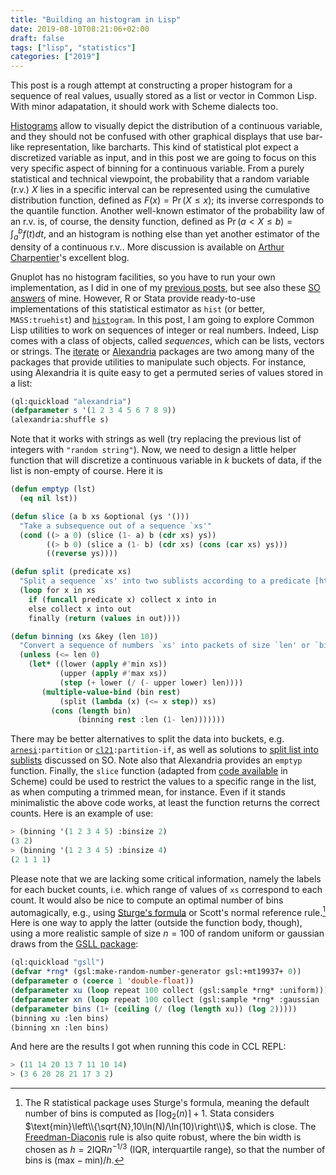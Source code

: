 ```yaml
---
title: "Building an histogram in Lisp"
date: 2019-08-10T08:21:06+02:00
draft: false
tags: ["lisp", "statistics"]
categories: ["2019"]
---
```


This post is a rough attempt at constructing a proper histogram for a sequence of real values, usually stored as a list or vector in Common Lisp. With minor adapatation, it should work with Scheme dialects too.

<!--more-->

[Histograms](https://en.wikipedia.org/wiki/Histogram) allow to visually depict the distribution of a continuous variable, and they should not be confused with other graphical displays that use bar-like representation, like barcharts. This kind of statistical plot expect a discretized variable as input, and in this post we are going to focus on this very specific aspect of binning for a continuous variable. From a purely statistical and technical viewpoint, the probability that a random variable (r.v.) $X$ lies in a specific interval can be represented using the cumulative distribution function, defined as $F(x)=\Pr(X\le x)$; its inverse corresponds to the quantile function. Another well-known estimator of the probability law of an r.v. is, of course, the density function, defined as $\Pr(a< X\le b)=\int_a^bf(t)dt$, and an histogram is nothing else than yet another estimator of the density of a continuous r.v.. More discussion is available on [Arthur Charpentier](https://freakonometrics.hypotheses.org/57221)'s excellent blog.

Gnuplot has no histogram facilities, so you have to run your own implementation, as I did in one of my [previous posts](/post/ten-years/), but see also these [SO](https://stackoverflow.com/a/5948573) [answers](https://stackoverflow.com/a/9279630) of mine. However, R or Stata provide ready-to-use implementations of this statistical estimator as `hist` (or better, `MASS:truehist`) and <u>`hist`</u>`ogram`. In this post, I am going to explore Common Lisp utilities to work on sequences of integer or real numbers. Indeed, Lisp comes with a class of objects, called _sequences_, which can be lists, vectors or strings. The [iterate](https://www.common-lisp.net/project/iterate/) or [Alexandria](https://github.com/keithj/alexandria) packages are two among many of the packages that provide utilities to manipulate such objects. For instance, using Alexandria it is quite easy to get a permuted series of values stored in a list:

```lisp
(ql:quickload "alexandria")
(defparameter s '(1 2 3 4 5 6 7 8 9))
(alexandria:shuffle s)
```

Note that it works with strings as well (try replacing the previous list of integers with `"random string"`). Now, we need to design a little helper function that will discretize a continuous variable in $k$ buckets of data, if the list is non-empty of course. Here it is

```lisp
(defun emptyp (lst)
  (eq nil lst))

(defun slice (a b xs &optional (ys '()))
  "Take a subsequence out of a sequence `xs'"
  (cond ((> a 0) (slice (1- a) b (cdr xs) ys))
        ((> b 0) (slice a (1- b) (cdr xs) (cons (car xs) ys)))
        ((reverse ys))))

(defun split (predicate xs)
  "Split a sequence `xs' into two sublists according to a predicate [https://stackoverflow.com/a/18117017]."
  (loop for x in xs
    if (funcall predicate x) collect x into in
    else collect x into out
    finally (return (values in out))))

(defun binning (xs &key (len 10))
  "Convert a sequence of numbers `xs' into packets of size `len' or `bins' packets."
  (unless (<= len 0)
    (let* ((lower (apply #'min xs))
           (upper (apply #'max xs))
           (step (+ lower (/ (- upper lower) len))))
       (multiple-value-bind (bin rest)
           (split (lambda (x) (<= x step)) xs)
         (cons (length bin)
               (binning rest :len (1- len)))))))
```

There may be better alternatives to split the data into buckets, e.g. [`arnesi`](https://common-lisp.net/project/bese/arnesi.html)`:partition` or [`cl21`](https://github.com/cl21/cl21/blob/c36644f3b6ea4975174c8ce72de43a4524dd0696/src/core/sequence.lisp#L1243)`:partition-if`, as well as solutions to [split list into sublists](https://stackoverflow.com/q/47875185) discussed on SO. Note also that Alexandria provides an `emptyp` function. Finally, the `slice` function (adapted from [code available](https://stackoverflow.com/a/35534477) in Scheme) could be used to restrict the values to a specific range in the list, as when computing a trimmed mean, for instance. Even if it stands minimalistic the above code works, at least the function returns the correct counts. Here is an example of use:

```lisp
> (binning '(1 2 3 4 5) :binsize 2)
(3 2)
> (binning '(1 2 3 4 5) :binsize 4)
(2 1 1 1)
```

Please note that we are lacking some critical information, namely the labels for each bucket counts, i.e. which range of values of `xs` correspond to each count. It would also be nice to compute an optimal number of bins automagically, e.g., using [Sturge's formula](https://en.wikipedia.org/wiki/Histogram#Sturges'_formula) or Scott's normal reference rule.[^1] Here is one way to apply the latter (outside the function body, though), using a more realistic sample of size $n=100$ of random uniform or gaussian draws from the [GSLL package](https://common-lisp.net/project/gsll/):

```lisp
(ql:quickload "gsll")
(defvar *rng* (gsl:make-random-number-generator gsl:+mt19937+ 0))
(defparameter σ (coerce 1 'double-float))
(defparameter xu (loop repeat 100 collect (gsl:sample *rng* :uniform)))
(defparameter xn (loop repeat 100 collect (gsl:sample *rng* :gaussian :sigma σ)))
(defparameter bins (1+ (ceiling (/ (log (length xu)) (log 2)))))
(binning xu :len bins)
(binning xn :len bins)
```

And here are the results I got when running this code in CCL REPL:

```lisp
> (11 14 20 13 7 11 10 14)
> (3 6 20 28 21 17 3 2)
```

[^1]: The R statistical package uses Sturge's formula, meaning the default number of bins is computed as $\lceil \log_2(n)\rceil + 1$. Stata considers $\text{min}\left\\{\sqrt{N},10\ln(N)/\ln(10)\right\\}$, which is close. The [Freedman-Diaconis](https://en.wikipedia.org/wiki/Freedman–Diaconis_rule) rule is also quite robust, where the bin width is chosen as $h=2\text{IQR}n^{-1/3}$ (IQR, interquartile range), so that the number of bins is $(\text{max}-\text{min})/h$.
